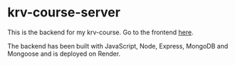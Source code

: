 # krv-course-server

This is the backend for my krv-course. Go to the frontend [here](https://github.com/miob1781/krv-course-client).

The backend has been built with JavaScript, Node, Express, MongoDB and Mongoose and is deployed on Render.

